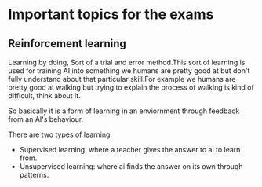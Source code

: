 # Important topics for the exams


## Reinforcement learning

Learning by doing, Sort of a trial and error method.This sort of learning is used for training AI into something we humans are pretty good at but don't fully understand about that particular skill.For example we humans are pretty good at walking but trying to explain the process of walking is kind of difficult, think about it.

So basically it is a form of learning in an enviornment through feedback from an AI's behaviour.

There are two types of learning:

- Supervised learning: where a teacher gives the answer to ai to learn from.
- Unsupervised learning: where ai finds the answer on its own through patterns.

